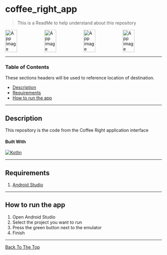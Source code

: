 # coffee_right_app

> This is a ReadMe to help understand about this repository

<div style="display:flex;">
<img alt="App image" src="https://user-images.githubusercontent.com/67631569/107147969-4e497000-6983-11eb-840c-55b5b37e7fdd.jpeg" width="30%">
<img alt="App image" src="https://user-images.githubusercontent.com/67631569/107147993-67eab780-6983-11eb-92d5-1af46718eaa9.jpeg" width="30%">
<img alt="App image" src="https://user-images.githubusercontent.com/67631569/107147991-67522100-6983-11eb-986a-824ad8b369ce.jpeg" width="30%">
<img alt="App image" src="https://user-images.githubusercontent.com/67631569/107147989-6620f400-6983-11eb-9062-16a9c9e83c0e.jpeg" width="30%">
</div>

---

### Table of Contents

These sections headers will be used to reference location of destination.

- [Description](#description)
- [Requirements](#Requirements)
- [How to run the app](#how-to-run-the-app)

---

## Description

This repository is the code from the Coffee Right application interface

#### Built With

[![Kotlin](https://img.shields.io/badge/Android--Studio-4.1.1-green)](https://developer.android.com/studio/install?hl=id)

---

## Requirements

1. <a href="https://developer.android.com/studio?hl=id&gclid=Cj0KCQiAh4j-BRCsARIsAGeV12AGBB7D_rYGMBD5Lb9_cJuT3Ny_feW-cFm2Cb582-avOB92-fHmjPEaAjv3EALw_wcB&gclsrc=aw.ds">Android Studio</a>

---

## How to run the app

1. Open Android Studio
2. Select the project you want to run
3. Press the green button next to the emulator
4. Finish

---

[Back To The Top](#coffee_right_app)
